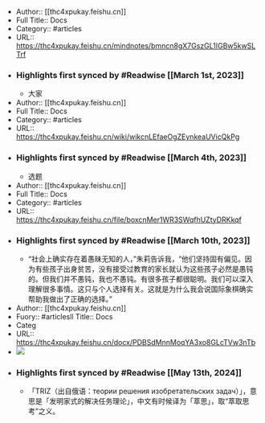 - Author:: [[thc4xpukay.feishu.cn]]
- Full Title:: Docs
- Category:: #articles
- URL:: https://thc4xpukay.feishu.cn/mindnotes/bmncn8gX7GszGL1IGBw5kwSLTrf
- ### Highlights first synced by #Readwise [[March 1st, 2023]]
    - 大家
- Author:: [[thc4xpukay.feishu.cn]]
- Full Title:: Docs
- Category:: #articles
- URL:: https://thc4xpukay.feishu.cn/wiki/wikcnLEfaeOgZEynkeaUVicQkPg
- ### Highlights first synced by #Readwise [[March 4th, 2023]]
    - 选题​
- Author:: [[thc4xpukay.feishu.cn]]
- Full Title:: Docs
- Category:: #articles
- URL:: https://thc4xpukay.feishu.cn/file/boxcnMer1WR3SWqfhUZtyDRKkqf
- ### Highlights first synced by #Readwise [[March 10th, 2023]]
    - “社会上确实存在着愚昧无知的人，”朱莉告诉我，“他们坚持固有偏见。因为有些孩子出身贫苦，没有接受过教育的家长就认为这些孩子必然是愚钝的。但我们并不愚钝，我也不愚钝。有很多孩子都很聪明。我们可以深入理解很多事情。这只与个人选择有关。这就是为什么我会说国际象棋确实帮助我做出了正确的选择。”
- Author:: [[thc4xpukay.feishu.cn]]
- Fuory:: #articlesll Title:: Docs
- Categ
- URL:: https://thc4xpukay.feishu.cn/docx/PDBSdMnnMoqYA3xo8GLcTVw3nTb
- ![](https://readwise-assets.s3.amazonaws.com/static/images/article1.be68295a7e40.png)
- ### Highlights first synced by #Readwise [[May 13th, 2024]]
    - 「TRIZ（出自俄语：теории решения изобретательских задач）」，意思是「发明家式的解决任务理论」，中文有时候译为「萃思」，取“萃取思考”之义。
